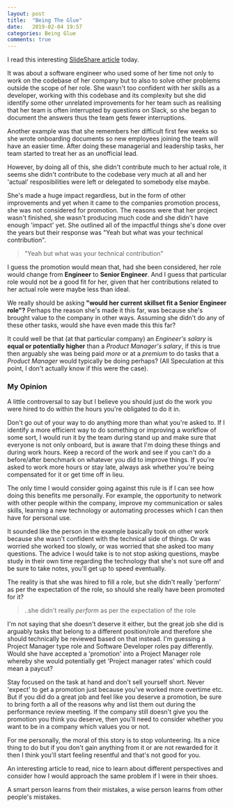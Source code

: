 ```yaml
---
layout: post
title:  "Being The Glue"
date:   2019-02-04 19:57
categories: Being Glue
comments: true
---
```


I read this interesting [SlideShare article](https://www.slideshare.net/TanyaReilly/being-glue) today.

<!--more-->

It was about a software engineer who used some of her time not only to work on the codebase of her company but to also to solve other problems outside the scope of her role. She wasn't too confident with her skills as a developer, working with this codebase and its complexity but she did identify some other unrelated improvements for her team such as realising that her team is often interrupted by questions on Slack, so she began to document the answers thus the team gets fewer interruptions.

Another example was that she remembers her difficult first few weeks so she wrote onboarding documents so new employees joining the team will have an easier time. After doing these managerial and leadership tasks, her team started to treat her as an unofficial lead.

However, by doing all of this, she didn't contribute much to her actual role, it seems she didn't contribute to the codebase very much at all and her 'actual' resposibilities were left or delegated to somebody else maybe.

She's made a huge impact regardless, but in the form of other improvements and yet when it came to the companies promotion process, she was not considered for promotion. The reasons were that her project wasn't finished, she wasn't producing much code and she didn't have enough 'impact' yet. She outlined all of the impactful things she's done over the years but their response was "Yeah but what was your technical contribution".

> "Yeah but what was your technical contribution"

I guess the promotion would mean that, had she been considered, her role would change from **Engineer** to **Senior Engineer**. And I guess that particular role would not be a good fit for her, given that her contributions related to her actual role were maybe less than ideal.

We really should be asking **"would her current skillset fit a Senior Engineer role"?** Perhaps the reason she's made it this far, was because she's brought value to the company in other ways. Assuming she didn't do any of these other tasks, would she have even made this this far?

It could well be that (at that particular company) an *Engineer's salary* is **equal or potentially higher** than a *Product Manager's salary*, if this is true then arguably she was being paid *more* or at a *premium* to do tasks that a *Product Manager* would typically be doing perhaps? (All Speculation at this point, I don't actually know if this were the case).

### My Opinion
A little controversal to say but I believe you should just do the work you were hired to do within the hours you're obligated to do it in.

Don't go out of your way to do anything more than what you're asked to. If I identify a more efficient way to do something or improving a workflow of some sort, I would run it by the team during stand up and make sure that everyone is not only onboard, but is aware that I'm doing these things and during work hours. Keep a record of the work and see if you can't do a before/after benchmark on whatever you did to improve things. If you're asked to work more hours or stay late, always ask whether you're being compensated for it or get time off in lieu.

The only time I would consider going against this rule is if I can see how doing this benefits me personally. For example, the opportunity to network with other people within the company, improve my communication or sales skills, learning a new technology or automating processes which I can then have for personal use.

It sounded like the person in the example basically took on other work because she wasn't confident with the technical side of things. Or was worried she worked too slowly, or was worried that she asked too many questions. The advice I would take is to not stop asking questions, maybe study in their own time regarding the technology that she's not sure off and be sure to take notes, you'll get up to speed eventually.

The reality is that she was hired to fill a role, but she didn't really 'perform' as per the expectation of the role, so should she really have been promoted for it?

> ..she didn't really *perform* as per the expectation of the role

I'm not saying that she doesn't deserve it either, but the great job she did is arguably tasks that belong to a different position/role and therefore she should technically be reviewed based on that instead. I'm guessing a Project Manager type role and Software Developer roles pay differently. Would she have accepted a 'promotion' into a Project Manager role whereby she would potentially get 'Project manager rates' which could mean a paycut?

Stay focused on the task at hand and don't sell yourself short. Never 'expect' to get a promotion just because you've worked more overtime etc. But if you did do a great job and feel like you deserve a promotion, be sure to bring forth a all of the reasons why and list them out during the performance review meeting. If the company still doesn't give you the promotion you think you deserve, then you'll need to consider whether you want to be in a company which values you or not.

For me personally, the moral of this story is to stop volunteering. Its a nice thing to do but if you don't gain anything from it or are not rewarded for it then I think you'll start feeling resentful and that's not good for you.

An interesting article to read, nice to learn about different perspectives and consider how I would approach the same problem if I were in their shoes.

A smart person learns from their mistakes, a wise person learns from other people's mistakes.